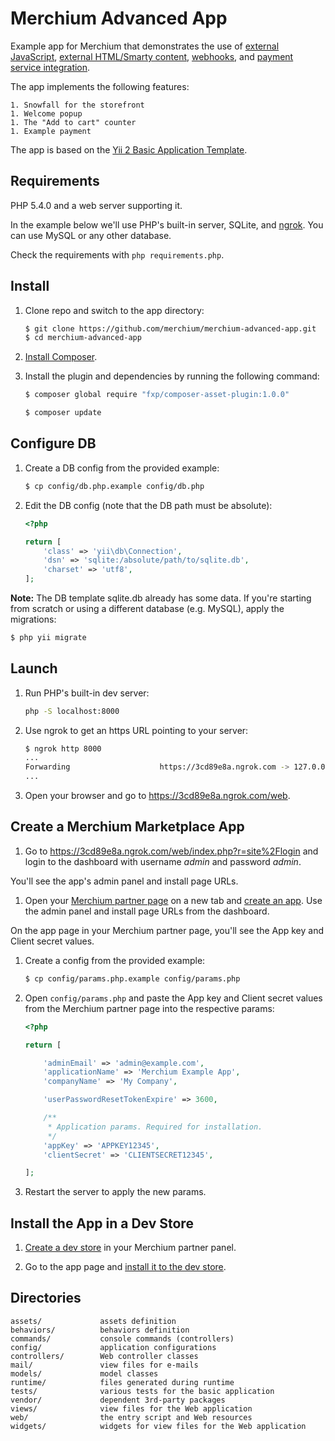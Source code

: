 Merchium Advanced App
=====================

Example app for Merchium that demonstrates the use of [external JavaScript](https://docs.google.com/document/d/1xxKaQ2J-oHGnL2TZGGRbKGwxg94ZDeOcAARL6JWHEl8/edit), [external HTML/Smarty content](https://docs.google.com/document/d/13XUTMq7AxbRMK26PCzGHQHULeeF4yOYEa17d0MPHj3U/edit), [webhooks](https://docs.google.com/document/d/13XUTMq7AxbRMK26PCzGHQHULeeF4yOYEa17d0MPHj3U/edit), and [payment service integration](https://docs.google.com/document/d/1tDJWZgzEjtUHmp4RfsTY36Vr-ObhL_53H6dPhhKXNXE/edit).

The app implements the following features:

	1. Snowfall for the storefront
	1. Welcome popup
	1. The "Add to cart" counter
	1. Example payment

The app is based on the [Yii 2 Basic Application Template](https://github.com/yiisoft/yii2-app-basic).

Requirements
------------

PHP 5.4.0 and a web server supporting it.

In the example below we'll use PHP's built-in server, SQLite, and [ngrok](https://ngrok.com/). You can use MySQL or any other database.

Check the requirements with `php requirements.php`.

Install
-------

1. Clone repo and switch to the app directory:

	```bash
	$ git clone https://github.com/merchium/merchium-advanced-app.git
	$ cd merchium-advanced-app
	```

1. [Install Composer](https://getcomposer.org/doc/00-intro.md#installation-linux-unix-osx).

1. Install the plugin and dependencies by running the following command:

	```bash
	$ composer global require "fxp/composer-asset-plugin:1.0.0"

	$ composer update
	```

Configure DB
------------

1. Create a DB config from the provided example:
	
	```bash
	$ cp config/db.php.example config/db.php
	```

1. Edit the DB config (note that the DB path must be absolute):

	```php
	<?php

	return [
		'class' => 'yii\db\Connection',
		'dsn' => 'sqlite:/absolute/path/to/sqlite.db',
		'charset' => 'utf8',
	];
	```

**Note:** The DB template sqlite.db already has some data. If you're starting from scratch or using a different database (e.g. MySQL), apply the migrations:

```bash
$ php yii migrate
```

Launch
------

1. Run PHP's built-in dev server:

	```bash
	php -S localhost:8000
	```

1. Use ngrok to get an https URL pointing to your server:

	```bash
	$ ngrok http 8000
	...
	Forwarding                    https://3cd89e8a.ngrok.com -> 127.0.0.1:8000
	...
	```

1. Open your browser and go to https://3cd89e8a.ngrok.com/web.

Create a Merchium Marketplace App
---------------------------------

1. Go to https://3cd89e8a.ngrok.com/web/index.php?r=site%2Flogin and login to the dashboard with username *admin* and password *admin*.

You'll see the app's admin panel and install page URLs.

1. Open your [Merchium partner page](http://marketplace.merchium.com/partner.php) on a new tab and [create an app](https://docs.google.com/document/d/1mU7cJTNlXuaiGIQ645gxu8XonV0xm7sGnKsjdJESxxs/edit#heading=h.92nl0c1q6xrh). Use the admin panel and install page URLs from the dashboard.

On the app page in your Merchium partner page, you'll see the App key and Client secret values.

1. Create a config from the provided example:

	```bash
	$ cp config/params.php.example config/params.php
	```

1. Open `config/params.php` and paste the App key and Client secret values from the Merchium partner page into the respective params:

	```php
	<?php

	return [

		'adminEmail' => 'admin@example.com',
		'applicationName' => 'Merchium Example App',
		'companyName' => 'My Company',

		'userPasswordResetTokenExpire' => 3600,

		/**
		 * Application params. Required for installation.
		 */
		'appKey' => 'APPKEY12345',
		'clientSecret' => 'CLIENTSECRET12345',

	];
	```
1. Restart the server to apply the new params.

Install the App in a Dev Store
------------------------------

1. [Create a dev store](https://docs.google.com/document/d/1mU7cJTNlXuaiGIQ645gxu8XonV0xm7sGnKsjdJESxxs/edit#heading=h.qp62dajl6jj5) in your Merchium partner panel.

1. Go to the app page and [install it to the dev store](https://docs.google.com/document/d/1DrNs_ae2YlyY-I0argpUHmcVEFr3Ta3-Mrl47cWeYp0/edit#heading=h.4si4ojwgrtgl).

Directories
-----------

	assets/             assets definition
	behaviors/          behaviors definition
	commands/           console commands (controllers)
	config/             application configurations
	controllers/        Web controller classes
	mail/               view files for e-mails
	models/             model classes
	runtime/            files generated during runtime
	tests/              various tests for the basic application
	vendor/             dependent 3rd-party packages
	views/              view files for the Web application
	web/                the entry script and Web resources
	widgets/            widgets for view files for the Web application
